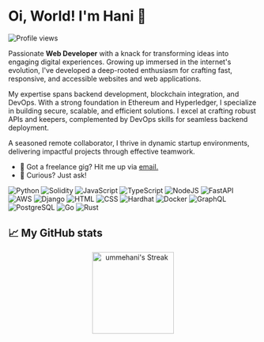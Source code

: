 # Oi, World! I'm Hani 👋

![Profile views](https://komarev.com/ghpvc/?username=ummehanizaki&label=Profile%20views&color=60598F&style=flat)

<div class="github-introduction">

Passionate **Web Developer** with a knack for transforming ideas into engaging digital experiences. Growing up immersed in the internet's evolution, I've developed a deep-rooted enthusiasm for crafting fast, responsive, and accessible websites and web applications.

My expertise spans backend development, blockchain integration, and DevOps. With a strong foundation in Ethereum and Hyperledger, I specialize in building secure, scalable, and efficient solutions. I excel at crafting robust APIs and keepers, complemented by DevOps skills for seamless backend deployment.

A seasoned remote collaborator, I thrive in dynamic startup environments, delivering impactful projects through effective teamwork.

</div>

- 💼 Got a freelance gig? Hit me up via <a href="mailto:ummehanizaki@gmail.com">email.</a>
- 💬 Curious? Just ask!

<div class="badges-intro">

![Python](https://img.shields.io/badge/-Python-000000?style=flat&logo=python&logoColor=#21759B)
![Solidity](https://img.shields.io/badge/-Solidity-000000?style=flat&logo=solidity&logoColor=#CC6699)
![JavaScript](https://img.shields.io/badge/-JavaScript-000000?style=flat&logo=javascript&logoColor=#F7DF1E)
![TypeScript](https://img.shields.io/badge/-TypeScript-000000?style=flat&logo=typescript&logoColor=#3178C6)
![NodeJS](https://img.shields.io/badge/-NodeJS-000000?style=flat&logo=nodejs&logoColor=#E34F26)
![FastAPI](https://img.shields.io/badge/-FastAPI-000000?style=flat&logo=fastapi&logoColor=#1572B6)
![AWS](https://img.shields.io/badge/-AWS-000000?style=flat&logo=aws&logoColor=#F7DF1E)
![Django](https://img.shields.io/badge/-Django-000000?style=flat&logo=django&logoColor=#21759B)
![HTML](https://img.shields.io/badge/-HTML5-000000?style=flat&logo=html5&logoColor=#3178C6)
![CSS](https://img.shields.io/badge/-CSS3-000000?style=flat&logo=css3&logoColor=#3178C6)
![Hardhat](https://img.shields.io/badge/-Hardhat-000000?style=flat&logo=hardhat&logoColor=#3178C6)
![Docker](https://img.shields.io/badge/-Docker-000000?style=flat&logo=docker&logoColor=#21759B)
![GraphQL](https://img.shields.io/badge/-GraphQL-000000?style=flat&logo=graphql&logoColor=#F7DF1E)
![PostgreSQL](https://img.shields.io/badge/-PostgreSQL-000000?style=flat&logo=postgresql&logoColor=#F7DF1E)
![Go](https://img.shields.io/badge/-Go-000000?style=flat&logo=go&logoColor=#F7DF1E)
![Rust](https://img.shields.io/badge/-Rust-000000?style=flat&logo=rust&logoColor=#F7DF1E)


</div>

## 📈 My GitHub stats

<div class="badges-githubstats">
  <p align="center">
    <img src="https://github-readme-streak-stats.herokuapp.com/?user=ummehanizaki&theme=tokyonight&hide_border=true" alt="ummehani's Streak" height="165">
  </p>
</div>

